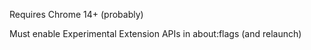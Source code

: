 Requires Chrome 14+ (probably)

Must enable Experimental Extension APIs in about:flags (and relaunch)